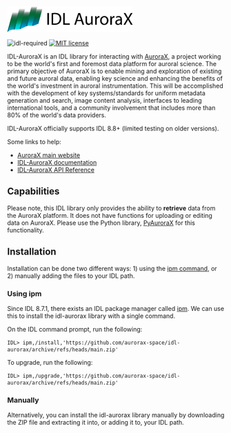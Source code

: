 <a href="https://aurorax.space/"><img alt="AuroraX" src="logo.svg" height="60"></a>

![idl-required](https://img.shields.io/badge/IDL%20Version-8.8%2B-blue)
[![MIT license](https://img.shields.io/badge/License-MIT-brightgreen.svg)](https://lbesson.mit-license.org/)

IDL-AuroraX is an IDL library for interacting with [AuroraX](https://aurorax.space), a project working to be the world's first and foremost data platform for auroral science. The primary objective of AuroraX is to enable mining and exploration of existing and future auroral data, enabling key science and enhancing the benefits of the world's investment in auroral instrumentation. This will be accomplished with the development of key systems/standards for uniform metadata generation and search, image content analysis, interfaces to leading international tools, and a community involvement that includes more than 80% of the world's data providers.

IDL-AuroraX officially supports IDL 8.8+ (limited testing on older versions).

Some links to help:
- [AuroraX main website](https://aurorax.space)
- [IDL-AuroraX documentation](https://docs.aurorax.space/code/overview)
- [IDL-AuroraX API Reference](https://docs.aurorax.space/code/idlaurorax_api_reference)

## Capabilities

Please note, this IDL library only provides the ability to **retrieve** data from the AuroraX platform. It does not have functions for uploading or editing data on AuroraX. Please use the Python library, [PyAuroraX](https://github.com/aurorax-space/pyaurorax) for this functionality.

## Installation

Installation can be done two different ways: 1) using the [ipm command](https://www.l3harrisgeospatial.com/docs/ipm.html#INSTALL), or 2) manually adding the files to your IDL path.

### Using ipm

Since IDL 8.7.1, there exists an IDL package manager called [ipm](https://www.l3harrisgeospatial.com/docs/ipm.html#INSTALL). We can use this to install the idl-aurorax library with a single command.

On the IDL command prompt, run the following:

```
IDL> ipm,/install,'https://github.com/aurorax-space/idl-aurorax/archive/refs/heads/main.zip'
```

To upgrade, run the following:

```
IDL> ipm,/upgrade,'https://github.com/aurorax-space/idl-aurorax/archive/refs/heads/main.zip'
```

### Manually

Alternatively, you can install the idl-aurorax library manually by downloading the ZIP file and extracting it into, or adding it to, your IDL path.
